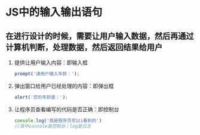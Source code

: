 # JS中的输入输出语句

## 在进行设计的时候，需要让用户输入数据，然后再通过计算机判断，处理数据，然后返回结果给用户

1. 提供让用户输入内容：即输入框

   ```javaScript
   prompt('请用户输入年龄：');
   ```

2. 弹出窗口给用户已经处理的内容：即弹出框

   ```javaScript
   alert('您的年龄是：');
   ```

3. 让程序员查看编写的代码是否正确：即控制台

   ```javaScript
   console.log('我是程序员可以i看到的')
   //其中console是控制台；log是日志
   ```

   